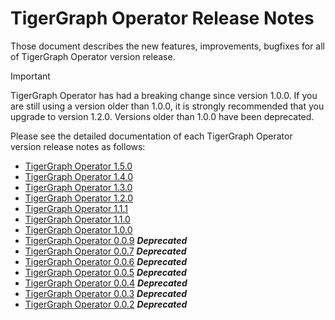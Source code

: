 # TigerGraph Operator Release Notes

Those document describes the new features, improvements, bugfixes for all of TigerGraph Operator version release.

> [!IMPORTANT]
> TigerGraph Operator has had a breaking change since version 1.0.0. If you are still using a version older than 1.0.0, it is strongly recommended that you upgrade to version 1.2.0. Versions older than 1.0.0 have been deprecated.

Please see the detailed documentation of each TigerGraph Operator version release notes as follows:

- [TigerGraph Operator 1.5.0](./operator-1.5.0.md)
- [TigerGraph Operator 1.4.0](./operator-1.4.0.md)
- [TigerGraph Operator 1.3.0](./operator-1.3.0.md)
- [TigerGraph Operator 1.2.0](./operator-1.2.0.md)
- [TigerGraph Operator 1.1.1](./operator-1.1.1.md)
- [TigerGraph Operator 1.1.0](./operator-1.1.0.md)
- [TigerGraph Operator 1.0.0](./operator-1.0.0.md)
- [TigerGraph Operator 0.0.9](./operator-0.0.9.md) **_Deprecated_**
- [TigerGraph Operator 0.0.7](./operator-0.0.7.md) **_Deprecated_**
- [TigerGraph Operator 0.0.6](./operator-0.0.6.md) **_Deprecated_**
- [TigerGraph Operator 0.0.5](./operator-0.0.5.md) **_Deprecated_**
- [TigerGraph Operator 0.0.4](./operator-0.0.4.md) **_Deprecated_**
- [TigerGraph Operator 0.0.3](./operator-0.0.3.md) **_Deprecated_**
- [TigerGraph Operator 0.0.2](./operator-0.0.2.md) **_Deprecated_**
